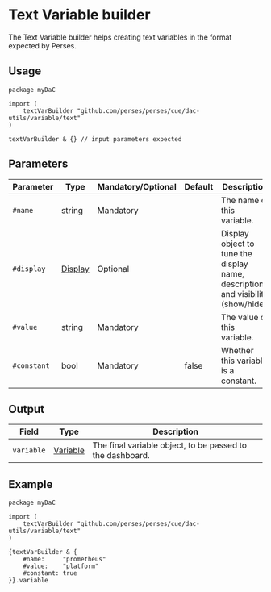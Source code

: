 # Text Variable builder

The Text Variable builder helps creating text variables in the format expected by Perses.

## Usage

```cue
package myDaC

import (
	textVarBuilder "github.com/perses/perses/cue/dac-utils/variable/text"
)

textVarBuilder & {} // input parameters expected
```

## Parameters

| Parameter   | Type                                                      | Mandatory/Optional | Default | Description                                                                      |
|-------------|-----------------------------------------------------------|--------------------|---------|----------------------------------------------------------------------------------|
| `#name`     | string                                                    | Mandatory          |         | The name of this variable.                                                       |
| `#display`  | [Display](../../../api/variable.md#display-specification) | Optional           |         | Display object to tune the display name, description and visibility (show/hide). |
| `#value`    | string                                                    | Mandatory          |         | The value of this variable.                                                      |
| `#constant` | bool                                                      | Mandatory          | false   | Whether this variable is a constant.                                             |

## Output

| Field      | Type                                                        | Description                                               |
|------------|-------------------------------------------------------------|-----------------------------------------------------------|
| `variable` | [Variable](../../../api/variable.md#variable-specification) | The final variable object, to be passed to the dashboard. |

## Example

```cue
package myDaC

import (
	textVarBuilder "github.com/perses/perses/cue/dac-utils/variable/text"
)

{textVarBuilder & {
	#name:     "prometheus"
	#value:    "platform"
	#constant: true
}}.variable
```
